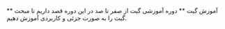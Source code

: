 ** آموزش  گیت **
دوره آموزشی گیت از صفر تا صد
در این دوره قصد داریم تا مبحث گیت را به صورت جزئی و کاربردی آموزش دهیم.